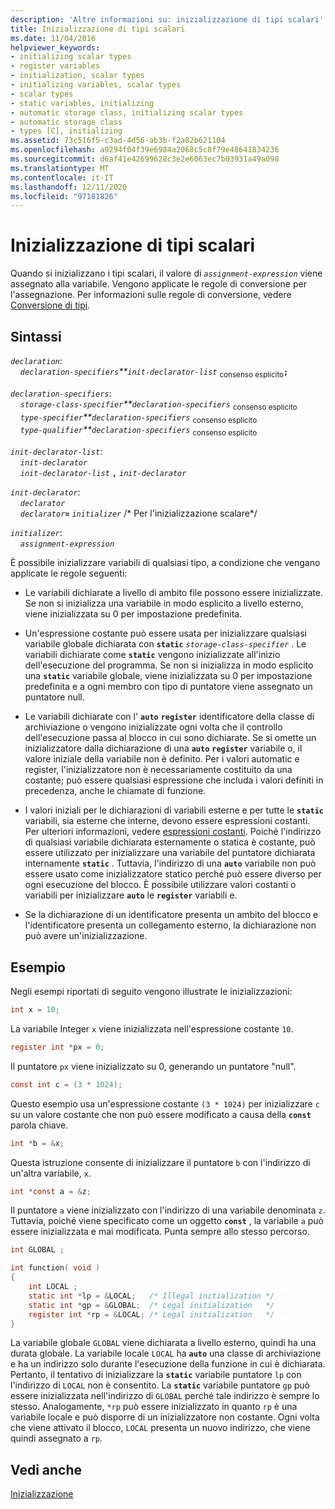 ```yaml
---
description: 'Altre informazioni su: inizializzazione di tipi scalari'
title: Inizializzazione di tipi scalari
ms.date: 11/04/2016
helpviewer_keywords:
- initializing scalar types
- register variables
- initialization, scalar types
- initializing variables, scalar types
- scalar types
- static variables, initializing
- automatic storage class, initializing scalar types
- automatic storage class
- types [C], initializing
ms.assetid: 73c516f5-c3ad-4d56-ab3b-f2a82b621104
ms.openlocfilehash: a9294f04f39e6984a2068c5c8f79e48641834236
ms.sourcegitcommit: d6af41e42699628c3e2e6063ec7b03931a49a098
ms.translationtype: MT
ms.contentlocale: it-IT
ms.lasthandoff: 12/11/2020
ms.locfileid: "97181826"
---
```

# <a name="initializing-scalar-types"></a>Inizializzazione di tipi scalari

Quando si inizializzano i tipi scalari, il valore di *`assignment-expression`* viene assegnato alla variabile. Vengono applicate le regole di conversione per l'assegnazione. Per informazioni sulle regole di conversione, vedere [Conversione di tipi](../c-language/type-conversions-c.md).

## <a name="syntax"></a>Sintassi

*`declaration`*:<br/>
&nbsp;&nbsp;&nbsp;&nbsp;*`declaration-specifiers`**`init-declarator-list`* <sub>consenso esplicito</sub>**`;`**

*`declaration-specifiers`*:<br/>
&nbsp;&nbsp;&nbsp;&nbsp;*`storage-class-specifier`**`declaration-specifiers`* <sub>consenso esplicito</sub> <br/>
&nbsp;&nbsp;&nbsp;&nbsp;*`type-specifier`**`declaration-specifiers`* <sub>consenso esplicito</sub> <br/>
&nbsp;&nbsp;&nbsp;&nbsp;*`type-qualifier`**`declaration-specifiers`* <sub>consenso esplicito</sub>

*`init-declarator-list`*:<br/>
&nbsp;&nbsp;&nbsp;&nbsp;*`init-declarator`*<br/>
&nbsp;&nbsp;&nbsp;&nbsp;*`init-declarator-list`* **`,`** *`init-declarator`*

*`init-declarator`*:<br/>
&nbsp;&nbsp;&nbsp;&nbsp;*`declarator`*<br/>
&nbsp;&nbsp;&nbsp;&nbsp;*`declarator`***`=`** *`initializer`* /\* Per l'inizializzazione scalare\*/

*`initializer`*:<br/>
&nbsp;&nbsp;&nbsp;&nbsp;*`assignment-expression`*

È possibile inizializzare variabili di qualsiasi tipo, a condizione che vengano applicate le regole seguenti:

- Le variabili dichiarate a livello di ambito file possono essere inizializzate. Se non si inizializza una variabile in modo esplicito a livello esterno, viene inizializzata su 0 per impostazione predefinita.

- Un'espressione costante può essere usata per inizializzare qualsiasi variabile globale dichiarata con **`static`** *`storage-class-specifier`* . Le variabili dichiarate come **`static`** vengono inizializzate all'inizio dell'esecuzione del programma. Se non si inizializza in modo esplicito una **`static`** variabile globale, viene inizializzata su 0 per impostazione predefinita e a ogni membro con tipo di puntatore viene assegnato un puntatore null.

- Le variabili dichiarate con l' **`auto`** **`register`** identificatore della classe di archiviazione o vengono inizializzate ogni volta che il controllo dell'esecuzione passa al blocco in cui sono dichiarate. Se si omette un inizializzatore dalla dichiarazione di una **`auto`** **`register`** variabile o, il valore iniziale della variabile non è definito. Per i valori automatic e register, l'inizializzatore non è necessariamente costituito da una costante; può essere qualsiasi espressione che includa i valori definiti in precedenza, anche le chiamate di funzione.

- I valori iniziali per le dichiarazioni di variabili esterne e per tutte le **`static`** variabili, sia esterne che interne, devono essere espressioni costanti. Per ulteriori informazioni, vedere [espressioni costanti](../c-language/c-constant-expressions.md). Poiché l'indirizzo di qualsiasi variabile dichiarata esternamente o statica è costante, può essere utilizzato per inizializzare una variabile del puntatore dichiarata internamente **`static`** . Tuttavia, l'indirizzo di una **`auto`** variabile non può essere usato come inizializzatore statico perché può essere diverso per ogni esecuzione del blocco. È possibile utilizzare valori costanti o variabili per inizializzare **`auto`** le **`register`** variabili e.

- Se la dichiarazione di un identificatore presenta un ambito del blocco e l'identificatore presenta un collegamento esterno, la dichiarazione non può avere un'inizializzazione.

## <a name="examples"></a>Esempio

Negli esempi riportati di seguito vengono illustrate le inizializzazioni:

```C
int x = 10;
```

La variabile Integer `x` viene inizializzata nell'espressione costante `10`.

```C
register int *px = 0;
```

Il puntatore `px` viene inizializzato su 0, generando un puntatore "null".

```C
const int c = (3 * 1024);
```

Questo esempio usa un'espressione costante `(3 * 1024)` per inizializzare `c` su un valore costante che non può essere modificato a causa della **`const`** parola chiave.

```C
int *b = &x;
```

Questa istruzione consente di inizializzare il puntatore `b` con l'indirizzo di un'altra variabile, `x`.

```C
int *const a = &z;
```

Il puntatore `a` viene inizializzato con l'indirizzo di una variabile denominata `z`. Tuttavia, poiché viene specificato come un oggetto **`const`** , la variabile `a` può essere inizializzata e mai modificata. Punta sempre allo stesso percorso.

```C
int GLOBAL ;

int function( void )
{
    int LOCAL ;
    static int *lp = &LOCAL;   /* Illegal initialization */
    static int *gp = &GLOBAL;  /* Legal initialization   */
    register int *rp = &LOCAL; /* Legal initialization   */
}
```

La variabile globale `GLOBAL` viene dichiarata a livello esterno, quindi ha una durata globale. La variabile locale `LOCAL` ha **`auto`** una classe di archiviazione e ha un indirizzo solo durante l'esecuzione della funzione in cui è dichiarata. Pertanto, il tentativo di inizializzare la **`static`** variabile puntatore `lp` con l'indirizzo di `LOCAL` non è consentito. La **`static`** variabile puntatore `gp` può essere inizializzata nell'indirizzo di `GLOBAL` perché tale indirizzo è sempre lo stesso. Analogamente, `*rp` può essere inizializzato in quanto `rp` è una variabile locale e può disporre di un inizializzatore non costante. Ogni volta che viene attivato il blocco, `LOCAL` presenta un nuovo indirizzo, che viene quindi assegnato a `rp`.

## <a name="see-also"></a>Vedi anche

[Inizializzazione](../c-language/initialization.md)
